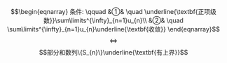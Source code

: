 $$\begin{eqnarray}
条件: \qquad &①& \quad  \underline{\textbf{正项级数}}\sum\limits^{\infty}_{n=1}u_{n}\\
&②& \quad \sum\limits^{\infty}_{n=1}u_{n}\underline{\textbf{收敛}}
\end{eqnarray}$$
$$\Leftrightarrow$$
$$部分和数列\{S_{n}\}\underline{\textbf{有上界}}$$